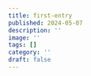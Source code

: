 ```yaml
---
title: first-entry
published: 2024-05-07
description: ''
image: ''
tags: []
category: ''
draft: false 
---
```

